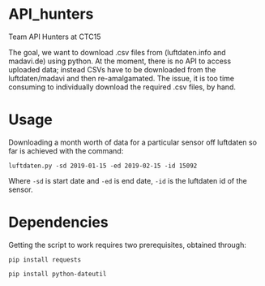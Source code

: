 # API_hunters
Team API Hunters at CTC15

The goal, we want to download .csv files from (luftdaten.info and madavi.de) using python. At the moment, there is no API to access uploaded data; instead CSVs have to be downloaded from the luftdaten/madavi and then re-amalgamated. The issue, it is too time consuming to individually download the required .csv files, by hand. 


# Usage

Downloading a month worth of data for a particular sensor off luftdaten so far is achieved with the command:

```luftdaten.py -sd 2019-01-15 -ed 2019-02-15 -id 15092```

Where ```-sd``` is start date and ```-ed``` is end date, ```-id``` is the luftdaten id of the sensor.

# Dependencies 

Getting the script to work requires two prerequisites, obtained through:

```pip install requests```

```pip install python-dateutil```
